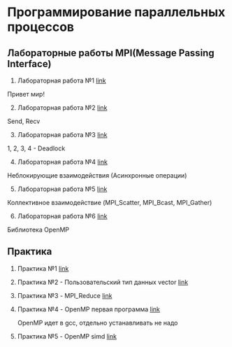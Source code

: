 # Программирование параллельных процессов

## Лабораторные работы MPI(Message Passing Interface)

1. Лабораторная работа №1 [link](./lab_01/)

Привет мир!

2. Лабораторная работа №2 [link](./lab_02/)

Send, Recv

3. Лабораторная работа №3 [link](./lab_03/)

1, 2, 3, 4 - Deadlock

4. Лабораторная работа №4 [link](./lab_04/)

Неблокирующие взаимодействия (Асинхронные операции)

5. Лабораторная работа №5 [link](./lab_05/)

Коллективное взаимодействие (MPI_Scatter, MPI_Bcast, MPI_Gather)

6. Лабораторная работа №6 [link](./lab_06/)

Библиотека OpenMP

## Практика

1. Практика №1 [link](./test1/)

2. Практика №2 - Пользовательский тип данных vector [link](./test2/)

3. Практика №3 - MPI_Reduce [link](./test3/)

4. Практика №4 - OpenMP первая программа [link](./test4/)

    OpenMP идет в gcc, отдельно устанавливать не надо

5. Практика №5 - OpenMP simd [link](./test5/)
